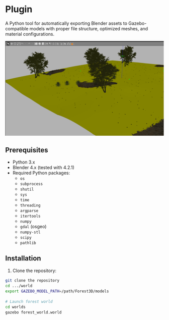 # Plugin

A Python tool for automatically exporting Blender assets to Gazebo-compatible models with proper file structure, optimized meshes, and material configurations.


![Forest3D Environment](https://github.com/khalidbourr/Forest3D/blob/main/Screenshot%20from%202024-11-21%2022-29-42.png)

## Prerequisites

- Python 3.x
- Blender 4.x (tested with 4.2.1)
- Required Python packages:
  - `os`
  - `subprocess`
  - `shutil`
  - `sys`
  - `time`
  - `threading`
  - `argparse`
  - `itertools`
  - `numpy`
  - `gdal` (osgeo)
  - `numpy-stl`
  - `scipy`
  - `pathlib`

## Installation

1. Clone the repository:
```bash
git clone the repository
cd .../world
export GAZEBO_MODEL_PATH=/path/Forest3D/models

# Launch forest world
cd worlds
gazebo forest_world.world
